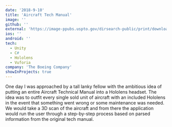 ```yaml
---
date: '2018-9-10'
title: 'Aircraft Tech Manual'
image: ''
github: ''
external: 'https://image-ppubs.uspto.gov/dirsearch-public/print/downloadPdf/20200094992'
ios: ''
android: ''
tech:
  - Unity
  - C#
  - Hololens
  - Vuforia
company: 'The Boeing Company'
showInProjects: true
---
```


One day I was approached by a tall lanky fellow with the ambitious idea of putting an entire Aircraft Technical Manual into a Hololens headset. The idea was to outfit every single sold unit of aircraft with an included Hololens in the event that something went wrong or some maintenance was needed. We would take a 3D scan of the aircraft and from there the application would run the user through a step-by-step process based on parsed information from the original tech manual.
